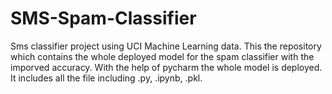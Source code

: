 # SMS-Spam-Classifier
Sms classifier project using UCI Machine Learning data.
This the repository which contains the whole deployed model for the spam classifier with the imporved accuracy. With the help of pycharm the whole model is deployed. It includes all the file including .py, .ipynb, .pkl.
